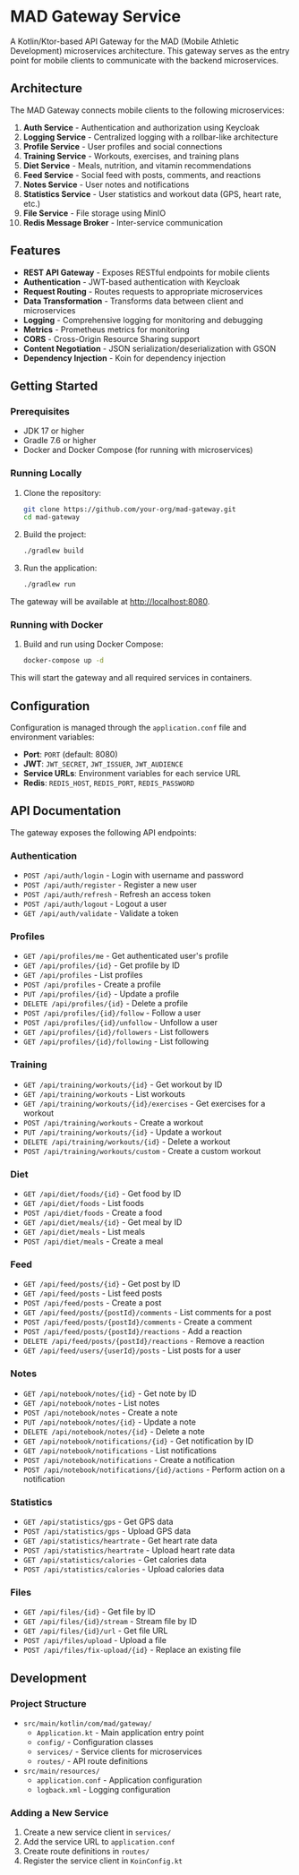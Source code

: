 # MAD Gateway Service

A Kotlin/Ktor-based API Gateway for the MAD (Mobile Athletic Development) microservices architecture. This gateway serves as the entry point for mobile clients to communicate with the backend microservices.

## Architecture

The MAD Gateway connects mobile clients to the following microservices:

1. **Auth Service** - Authentication and authorization using Keycloak
2. **Logging Service** - Centralized logging with a rollbar-like architecture
3. **Profile Service** - User profiles and social connections
4. **Training Service** - Workouts, exercises, and training plans
5. **Diet Service** - Meals, nutrition, and vitamin recommendations
6. **Feed Service** - Social feed with posts, comments, and reactions
7. **Notes Service** - User notes and notifications
8. **Statistics Service** - User statistics and workout data (GPS, heart rate, etc.)
9. **File Service** - File storage using MinIO
10. **Redis Message Broker** - Inter-service communication

## Features

- **REST API Gateway** - Exposes RESTful endpoints for mobile clients
- **Authentication** - JWT-based authentication with Keycloak
- **Request Routing** - Routes requests to appropriate microservices
- **Data Transformation** - Transforms data between client and microservices
- **Logging** - Comprehensive logging for monitoring and debugging
- **Metrics** - Prometheus metrics for monitoring
- **CORS** - Cross-Origin Resource Sharing support
- **Content Negotiation** - JSON serialization/deserialization with GSON
- **Dependency Injection** - Koin for dependency injection

## Getting Started

### Prerequisites

- JDK 17 or higher
- Gradle 7.6 or higher
- Docker and Docker Compose (for running with microservices)

### Running Locally

1. Clone the repository:

   ```bash
   git clone https://github.com/your-org/mad-gateway.git
   cd mad-gateway
   ```

2. Build the project:

   ```bash
   ./gradlew build
   ```

3. Run the application:

   ```bash
   ./gradlew run
   ```

The gateway will be available at <http://localhost:8080>.

### Running with Docker

1. Build and run using Docker Compose:

   ```bash
   docker-compose up -d
   ```

This will start the gateway and all required services in containers.

## Configuration

Configuration is managed through the `application.conf` file and environment variables:

- **Port**: `PORT` (default: 8080)
- **JWT**: `JWT_SECRET`, `JWT_ISSUER`, `JWT_AUDIENCE`
- **Service URLs**: Environment variables for each service URL
- **Redis**: `REDIS_HOST`, `REDIS_PORT`, `REDIS_PASSWORD`

## API Documentation

The gateway exposes the following API endpoints:

### Authentication

- `POST /api/auth/login` - Login with username and password
- `POST /api/auth/register` - Register a new user
- `POST /api/auth/refresh` - Refresh an access token
- `POST /api/auth/logout` - Logout a user
- `GET /api/auth/validate` - Validate a token

### Profiles

- `GET /api/profiles/me` - Get authenticated user's profile
- `GET /api/profiles/{id}` - Get profile by ID
- `GET /api/profiles` - List profiles
- `POST /api/profiles` - Create a profile
- `PUT /api/profiles/{id}` - Update a profile
- `DELETE /api/profiles/{id}` - Delete a profile
- `POST /api/profiles/{id}/follow` - Follow a user
- `POST /api/profiles/{id}/unfollow` - Unfollow a user
- `GET /api/profiles/{id}/followers` - List followers
- `GET /api/profiles/{id}/following` - List following

### Training

- `GET /api/training/workouts/{id}` - Get workout by ID
- `GET /api/training/workouts` - List workouts
- `GET /api/training/workouts/{id}/exercises` - Get exercises for a workout
- `POST /api/training/workouts` - Create a workout
- `PUT /api/training/workouts/{id}` - Update a workout
- `DELETE /api/training/workouts/{id}` - Delete a workout
- `POST /api/training/workouts/custom` - Create a custom workout

### Diet

- `GET /api/diet/foods/{id}` - Get food by ID
- `GET /api/diet/foods` - List foods
- `POST /api/diet/foods` - Create a food
- `GET /api/diet/meals/{id}` - Get meal by ID
- `GET /api/diet/meals` - List meals
- `POST /api/diet/meals` - Create a meal

### Feed

- `GET /api/feed/posts/{id}` - Get post by ID
- `GET /api/feed/posts` - List feed posts
- `POST /api/feed/posts` - Create a post
- `GET /api/feed/posts/{postId}/comments` - List comments for a post
- `POST /api/feed/posts/{postId}/comments` - Create a comment
- `POST /api/feed/posts/{postId}/reactions` - Add a reaction
- `DELETE /api/feed/posts/{postId}/reactions` - Remove a reaction
- `GET /api/feed/users/{userId}/posts` - List posts for a user

### Notes

- `GET /api/notebook/notes/{id}` - Get note by ID
- `GET /api/notebook/notes` - List notes
- `POST /api/notebook/notes` - Create a note
- `PUT /api/notebook/notes/{id}` - Update a note
- `DELETE /api/notebook/notes/{id}` - Delete a note
- `GET /api/notebook/notifications/{id}` - Get notification by ID
- `GET /api/notebook/notifications` - List notifications
- `POST /api/notebook/notifications` - Create a notification
- `POST /api/notebook/notifications/{id}/actions` - Perform action on a notification

### Statistics

- `GET /api/statistics/gps` - Get GPS data
- `POST /api/statistics/gps` - Upload GPS data
- `GET /api/statistics/heartrate` - Get heart rate data
- `POST /api/statistics/heartrate` - Upload heart rate data
- `GET /api/statistics/calories` - Get calories data
- `POST /api/statistics/calories` - Upload calories data

### Files

- `GET /api/files/{id}` - Get file by ID
- `GET /api/files/{id}/stream` - Stream file by ID
- `GET /api/files/{id}/url` - Get file URL
- `POST /api/files/upload` - Upload a file
- `POST /api/files/fix-upload/{id}` - Replace an existing file

## Development

### Project Structure

- `src/main/kotlin/com/mad/gateway/`
  - `Application.kt` - Main application entry point
  - `config/` - Configuration classes
  - `services/` - Service clients for microservices
  - `routes/` - API route definitions
- `src/main/resources/`
  - `application.conf` - Application configuration
  - `logback.xml` - Logging configuration

### Adding a New Service

1. Create a new service client in `services/`
2. Add the service URL to `application.conf`
3. Create route definitions in `routes/`
4. Register the service client in `KoinConfig.kt`
